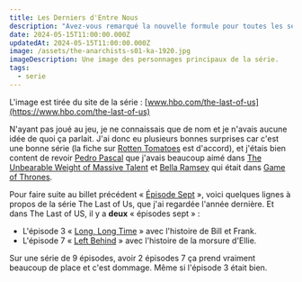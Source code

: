 ```yaml
---
title: Les Derniers d'Entre Nous
description: "Avez-vous remarqué la nouvelle formule pour toutes les séries sur Netflix, Amazon ou autre\_?"
date: 2024-05-15T11:00:00.000Z
updatedAt: 2024-05-15T11:00:00.000Z
image: /assets/the-anarchists-s01-ka-1920.jpg
imageDescription: Une image des personnages principaux de la série.
tags:
  - serie
---
```


L'image est tirée du site de la série : [www.hbo.com/the-last-of-us](https://www.hbo.com/the-last-of-us)

N'ayant pas joué au jeu, je ne connaissais que de nom et je n'avais aucune idée de quoi ça parlait. J'ai donc eu plusieurs bonnes surprises car c'est une bonne série (la fiche sur [Rotten Tomatoes](https://www.rottentomatoes.com/tv/the_last_of_us) est d'accord), et j'étais bien content de revoir [Pedro Pascal](https://fr.wikipedia.org/wiki/Pedro_Pascal) que j'avais beaucoup aimé dans [The Unbearable Weight of Massive Talent](https://www.rottentomatoes.com/m/the_unbearable_weight_of_massive_talent) et [Bella Ramsey](https://fr.wikipedia.org/wiki/Bella_Ramsey) qui était dans [Game of Thrones](https://www.rottentomatoes.com/tv/game_of_thrones).

Pour faire suite au billet précédent « [Épisode Sept](/ied/episode-sept) », voici quelques lignes à propos de la série The Last of Us, que j'ai regardée l'année dernière. Et dans The Last of US, il y a **deux** « épisodes sept » :

- L'épisode 3 « [Long, Long Time](<https://en.wikipedia.org/wiki/Long,_Long_Time_(The_Last_of_Us)>) » avec l'histoire de Bill et Frank.
- L'épisode 7 « [Left Behind](<https://en.wikipedia.org/wiki/Left_Behind_(The_Last_of_Us)>) » avec l'histoire de la morsure d'Ellie.

Sur une série de 9 épisodes, avoir 2 épisodes 7 ça prend vraiment beaucoup de place et c'est dommage. Même si l'épisode 3 était bien.
